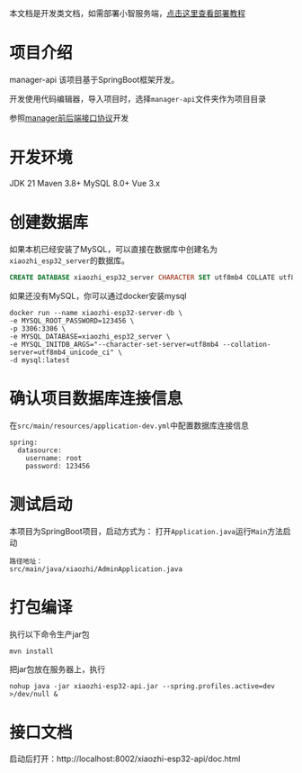 本文档是开发类文档，如需部署小智服务端，[点击这里查看部署教程](../../README.md#%E4%BD%BF%E7%94%A8%E6%96%B9%E5%BC%8F-)
# 项目介绍

manager-api 该项目基于SpringBoot框架开发。

开发使用代码编辑器，导入项目时，选择`manager-api`文件夹作为项目目录

参照[manager前后端接口协议](https://app.apifox.com/invite/project?token=H8qhgfjUeaAL0wybghgU)开发

# 开发环境
JDK 21
Maven 3.8+
MySQL 8.0+
Vue 3.x

# 创建数据库

如果本机已经安装了MySQL，可以直接在数据库中创建名为`xiaozhi_esp32_server`的数据库。

```sql
CREATE DATABASE xiaozhi_esp32_server CHARACTER SET utf8mb4 COLLATE utf8mb4_unicode_ci;
```

如果还没有MySQL，你可以通过docker安装mysql

```
docker run --name xiaozhi-esp32-server-db \
-e MYSQL_ROOT_PASSWORD=123456 \
-p 3306:3306 \
-e MYSQL_DATABASE=xiaozhi_esp32_server \
-e MYSQL_INITDB_ARGS="--character-set-server=utf8mb4 --collation-server=utf8mb4_unicode_ci" \
-d mysql:latest
```

# 确认项目数据库连接信息

在`src/main/resources/application-dev.yml`中配置数据库连接信息

```
spring:
  datasource:
    username: root
    password: 123456
```

# 测试启动

本项目为SpringBoot项目，启动方式为：
打开`Application.java`运行`Main`方法启动

```
路径地址：
src/main/java/xiaozhi/AdminApplication.java
```

# 打包编译

执行以下命令生产jar包

```
mvn install
```

把jar包放在服务器上，执行

```
nohup java -jar xiaozhi-esp32-api.jar --spring.profiles.active=dev >/dev/null &
```

# 接口文档
启动后打开：http://localhost:8002/xiaozhi-esp32-api/doc.html

